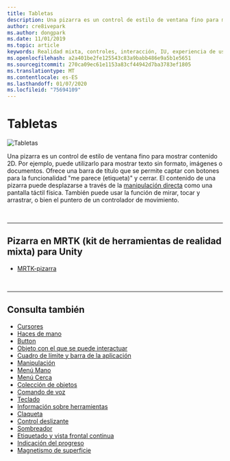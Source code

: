 ```yaml
---
title: Tabletas
description: Una pizarra es un control de estilo de ventana fino para mostrar contenido 2D.
author: cre8ivepark
ms.author: dongpark
ms.date: 11/01/2019
ms.topic: article
keywords: Realidad mixta, controles, interacción, IU, experiencia de usuario
ms.openlocfilehash: a2a401be2fe125543c83a9babb486e9a5b1e5651
ms.sourcegitcommit: 270ca09ec61e1153a83cf44942d7ba3783ef1805
ms.translationtype: MT
ms.contentlocale: es-ES
ms.lasthandoff: 01/07/2020
ms.locfileid: "75694109"
---
```

# <a name="slate"></a>Tabletas

![Tabletas](images/UX/UX_Hero_Slate.jpg)

Una pizarra es un control de estilo de ventana fino para mostrar contenido 2D. Por ejemplo, puede utilizarlo para mostrar texto sin formato, imágenes o documentos. Ofrece una barra de título que se permite captar con botones para la funcionalidad "me parece (etiqueta)" y cerrar. El contenido de una pizarra puede desplazarse a través de la [manipulación directa](direct-manipulation.md#2d-slate-interaction) como una pantalla táctil física. También puede usar la función de mirar, tocar y arrastrar, o bien el puntero de un controlador de movimiento.

<br>

---

## <a name="slate-in-mrtk-mixed-reality-toolkit-for-unity"></a>Pizarra en MRTK (kit de herramientas de realidad mixta) para Unity

* [MRTK-pizarra](https://microsoft.github.io/MixedRealityToolkit-Unity/Documentation/README_Slate.html)

<br>

---

## <a name="see-also"></a>Consulta también

* [Cursores](cursors.md)
* [Haces de mano](point-and-commit.md)
* [Button](button.md)
* [Objeto con el que se puede interactuar](interactable-object.md)
* [Cuadro de límite y barra de la aplicación](app-bar-and-bounding-box.md)
* [Manipulación](direct-manipulation.md)
* [Menú Mano](hand-menu.md)
* [Menú Cerca](near-menu.md)
* [Colección de objetos](object-collection.md)
* [Comando de voz](voice-input.md)
* [Teclado](keyboard.md)
* [Información sobre herramientas](tooltip.md)
* [Claqueta](slate.md)
* [Control deslizante](slider.md)
* [Sombreador](shader.md)
* [Etiquetado y vista frontal continua](billboarding-and-tag-along.md)
* [Indicación del progreso](progress.md)
* [Magnetismo de superficie](surface-magnetism.md)
